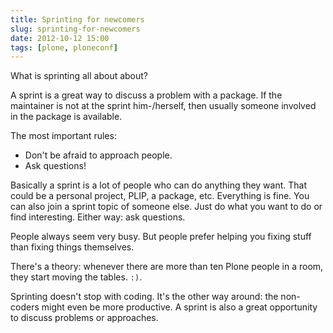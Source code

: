```yaml
---
title: Sprinting for newcomers
slug: sprinting-for-newcomers
date: 2012-10-12 15:00
tags: [plone, ploneconf]
---
```


What is sprinting all about about?

A sprint is a great way to discuss a problem with a package. If the
maintainer is not at the sprint him-/herself, then usually someone
involved in the package is available.

The most important rules:

   - Don't be afraid to approach people.
   - Ask questions!

Basically a sprint is a lot of people who can do anything they
want. That could be a personal project, PLIP, a package,
etc. Everything is fine. You can also join a sprint topic of someone
else. Just do what you want to do or find interesting. Either way: ask
questions.

People always seem very busy. But people prefer helping you fixing
stuff than fixing things themselves.

There's a theory: whenever there are more than ten Plone people in a
room, they start moving the tables. `:)`.

Sprinting doesn't stop with coding. It's the other way around: the
non-coders might even be more productive. A sprint is also a great
opportunity to discuss problems or approaches.
